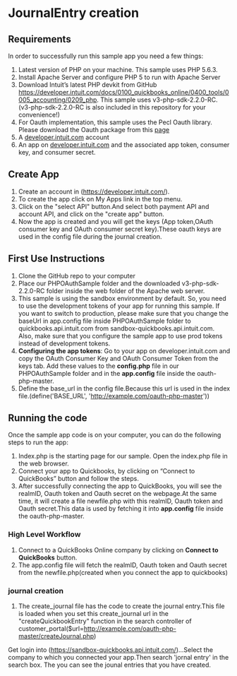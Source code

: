 #  JournalEntry creation

## Requirements

In order to successfully run this sample app you need a few things:

1. Latest version of PHP on your machine. This sample uses PHP 5.6.3.
2. Install Apache Server and configure PHP 5 to run with Apache Server
3. Download Intuit’s latest PHP devkit from GitHub https://developer.intuit.com/docs/0100_quickbooks_online/0400_tools/0005_accounting/0209_php. This sample uses v3-php-sdk-2.2.0-RC. (v3-php-sdk-2.2.0-RC is also included in this repository for your convenience!) 
5. For Oauth implementation, this sample uses the Pecl Oauth library. Please download the Oauth 
package from this [page](http://pecl.php.net/package/oauth)
6. A [developer.intuit.com](http://developer.intuit.com) account
7. An app on [developer.intuit.com](http://developer.intuit.com) and the associated app token, consumer key, and consumer secret.

## Create App

1. Create an account in (https://developer.intuit.com/).
2. To create the app click on My Apps link in the top menu.
3. Click on the "select API" button.And select both payment API and account API, and click on the "create app" button.
4. Now the app is created and you will get the keys (App token,OAuth consumer key and OAuth consumer secret key).These oauth keys are used in the config file during the journal creation.


## First Use Instructions

1. Clone the GitHub repo to your computer
2. Place our PHPOAuthSample folder and the downloaded v3-php-sdk-2.2.0-RC folder inside the web folder of the Apache web server.
3. This sample is using the sandbox environment by default. So, you need to use the development tokens of your app for running this sample. If you want to switch to production, please make sure that you change the baseUrl in app.config file inside PHPOAuthSample folder to quickbooks.api.intuit.com from sandbox-quickbooks.api.intuit.com. Also, make sure that you configure the sample app to use prod tokens instead of development tokens.
4. **Configuring the app tokens**: Go to your app on developer.intuit.com and copy the OAuth Consumer Key and OAuth Consumer Token from the keys tab. Add these values to the **config.php** file in our PHPOAuthSample folder and in the **app.config** file inside the oauth-php-master.
5. Define the base_url in the config file.Because this url is used in the index file.(define('BASE_URL', 'http://example.com/oauth-php-master'))



## Running the code

Once the sample app code is on your computer, you can do the following steps to run the app:

1. Index.php is the starting page for our sample. Open the index.php file in the web browser.
2. Connect your app to Quickbooks, by clicking on “Connect to QuickBooks” button and follow the steps.
3. After successfully connecting the app to QuickBooks, you will see the realmID, Oauth token and Oauth secret on the webpage.At the same time, it will create a file newfile.php with this realmID, Oauth token and Oauth secret.This data is used by fetching it into **app.config** file inside the oauth-php-master.


### High Level Workflow

1. Connect to a QuickBooks Online company by clicking on **Connect to QuickBooks** button.
2. The app.config file will fetch the realmID, Oauth token and Oauth secret from the newfile.php(created when you connect the app to quickbooks)


### journal creation

1. The create_journal file has the code to create the journal entry.This file is loaded when you set this create_journal url in the "createQuickbookEntry" function in the search controller of customer_portal($url=http://example.com/oauth-php-master/createJournal.php)

Get login into (https://sandbox-quickbooks.api.intuit.com/)...Select the company to which you connected your app.Then search 'jornal entry' in the search box. The you can see the jounal entries that you have created.



